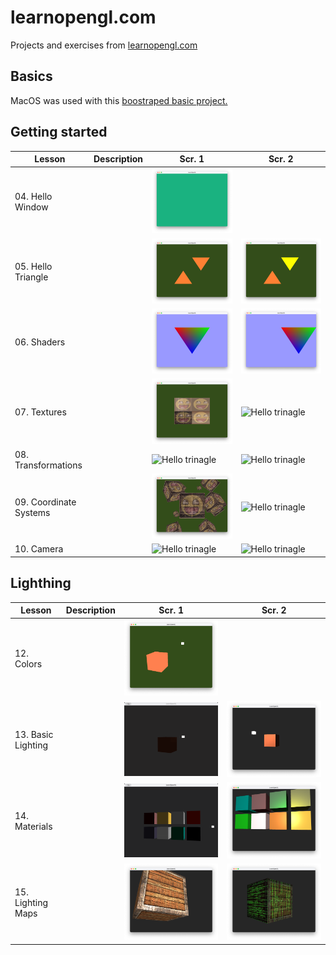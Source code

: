 # learnopengl.com
Projects and exercises from [learnopengl.com](https://learnopengl.com)

## Basics

MacOS was used with this [boostraped basic project.](https://github.com/st235/learnopengl-macos-bootstrap)

## Getting started

| Lesson | Description | Scr. 1 | Scr. 2|
| ----- | ----- | ----- | ----- |
| 04. Hello Window | | ![Creating a window](./images/4-creating-a-window.png) | |
| 05. Hello Triangle | | ![Hello trinagle](./images/5-hello-triangle-ex1+2.png) | ![Hello trinagle](./images/5-hello-triangle-ex3.png) |
| 06. Shaders | | ![Hello trinagle](./images/6-shaders-ex1.png) | ![Hello trinagle](./images/6-shaders-ex2.png) |
| 07. Textures | | ![Hello trinagle](./images/7-textures-ex2.png) | ![Hello trinagle](./images/7-textures-ex4.gif) |
| 08. Transformations | | ![Hello trinagle](./images/8-transformations-ex1.gif) | ![Hello trinagle](./images/8-transformations-ex2.gif) |
| 09. Coordinate Systems | | ![Hello trinagle](./images/9-coordinate-systems-final.png) | ![Hello trinagle](./images/9-coordinate-systems-rotation.gif) |
| 10. Camera | | ![Hello trinagle](./images/10-camera-custom-matrix.gif) | ![Hello trinagle](./images/10-camera-zoom.gif) |

## Lighthing

| Lesson | Description | Scr. 1 | Scr. 2|
| ----- | ----- | ----- | ----- |
| 12. Colors | | ![Colors](./images/12-colors.png) | |
| 13. Basic Lighting | | ![Basic Lighting](./images/13-basic-lighting.gif) | ![GoUround](./images/13-basic-lighting-diffuse-gouraund.png) |
| 14. Materials | | ![Demo](./images/14-materials-demo.gif) | ![Demo Materials](./images/14-materials-demo3.png) |
| 15. Lighting Maps | | ![Base](./images/15-lighting-maps-base2.png) | ![Emission](./images/15-lighting-maps-ex3-alt.png) |
